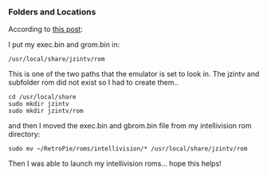 ### Folders and Locations

According to [this post](http://blog.petrockblock.com/forums/topic/intellivision-emulation/#post-2208):

I put my exec.bin and grom.bin in:
```shell
/usr/local/share/jzintv/rom
```
This is one of the two paths that the emulator is set to look in. The jzintv and subfolder rom did not exist so I had to create them..
```shell
cd /usr/local/share
sudo mkdir jzintv
sudo mkdir jzintv/rom
```
and then I moved the exec.bin and gbrom.bin file from my intellivision rom directory:
```shell
sudo mv ~/RetroPie/roms/intellivision/* /usr/local/share/jzintv/rom
```

Then I was able to launch my intellivision roms… hope this helps!